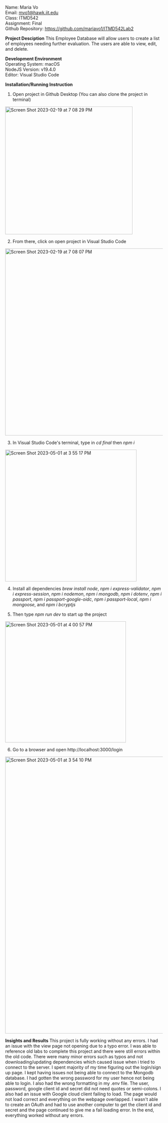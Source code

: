 Name: Maria Vo\
Email: mvo1@hawk.iit.edu\
Class: ITMD542\
Assignment: Final\
Github Repository: https://github.com/mariavo1/ITMD542Lab2

**Project Desciption**
This Employee Database will allow users to create a list of employees needing further evaluation. The users are able to view, edit, and delete. 

**Development Environment**\
Operating System: macOS\
NodeJS Version: v19.4.0\
Editor: Visual Studio Code

**Installation/Running Instruction**
1. Open project in Github Desktop (You can also clone the project in terminal)
<img width="407" alt="Screen Shot 2023-02-19 at 7 08 29 PM" src="https://user-images.githubusercontent.com/38661852/219987530-817f9817-08e6-468a-aa96-38ad4b574dae.png">

2. From there, click on open project in Visual Studio Code
<img width="596" alt="Screen Shot 2023-02-19 at 7 08 07 PM" src="https://user-images.githubusercontent.com/38661852/219987508-13c8e93a-02db-40d3-a96f-1695adec1ebf.png">

3. In Visual Studio Code's terminal, type in *cd final* then *npm i*
<img width="420" alt="Screen Shot 2023-05-01 at 3 55 17 PM" src="https://user-images.githubusercontent.com/38661852/235529666-0ce1f38e-999b-4e5a-b0e8-0792d45ea8ae.png">


4. Install all dependencies *brew install node*, *npm i express-validator*, *npm i express-session*, *npm i nodemon*, *npm i mongodb*, *npm i dotenv*, *npm i passport*, *npm i passport-google-oidc*, *npm i passport-local*, *npm i mongoose*, and *npm i bcryptjs*

5. Then type *npm run dev* to start up the project
<img width="386" alt="Screen Shot 2023-05-01 at 4 00 57 PM" src="https://user-images.githubusercontent.com/38661852/235530564-7f555bd1-1764-4802-bd02-dd345602ee87.png">


6. Go to a browser and open http://localhost:3000/login
<img width="882" alt="Screen Shot 2023-05-01 at 3 54 10 PM" src="https://user-images.githubusercontent.com/38661852/235529447-b37e53b3-6e07-49f4-98c2-11586b23b044.png">


**Insights and Results**
This project is fully working without any errors. I had an issue with the view page not opening due to a typo error. I was able to reference old labs to complete this project and there were still errors within the old code. There were many minor errors such as typos and not downloading/updating dependencies which caused issue when i tried to connect to the server. I spent majority of my time figuring out the login/sign up page. I kept having issues not being able to connect to the Mongodb database. I had gotten the wrong password for my user hence not being able to login. I also had the wrong formatting in my .env file. The user, password, google client id and secret did not need quotes or semi-colons. I also had an issue with Google cloud client failing to load. The page would not load correct and everything on the webpage overlapped. I wasn't able to create an OAuth and had to use another computer to get the client id and secret and the page continued to give me a fail loading error. In the end, everything worked without any errors. 
